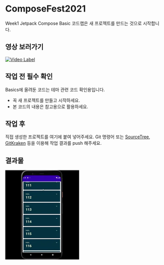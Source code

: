 # ComposeFest2021

Week1 Jetpack Compose Basic 코드랩은 새 프로젝트를 만드는 것으로 시작합니다.

## 영상 보러가기 
[![Video Label](https://img.youtube.com/vi/eN0vjXBoJMI/0.jpg)](https://youtu.be/eN0vjXBoJMI)


## 작업 전 필수 확인
Basics에 올려둔 코드는 테마 관련 코드 확인용입니다.

- 꼭 새 프로젝트를 만들고 시작하세요.
- 본 코드의 내용은 참고용으로 활용하세요.

## 작업 후
직접 생성한 프로젝트를 여기에 붙여 넣어주세요.
Git 명령어 또는 [SourceTree](https://www.sourcetreeapp.com/), [GitKraken](https://www.gitkraken.com/) 등을 이용해 작업 결과를 push 해주세요.


## 결과물
![](https://raw.githubusercontent.com/someh2705/ComposeFest2021/main/week%201-Jetpack%20Compose%20basics/images/play.webp)
